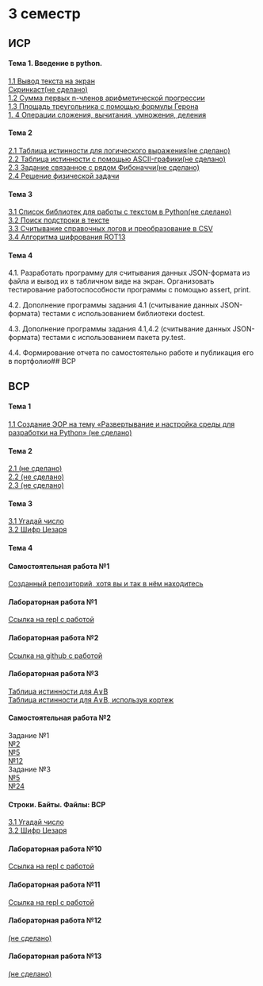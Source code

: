 # 3 семестр
## ИСР
#### Тема 1. Введение в python. 
[1.1 Вывод текста на экран](https://repl.it/@taniamelnikova/outputtext)  
[Скринкаст(не сделано)]()  
[1.2 Сумма первых n-членов арифметической прогрессии](https://repl.it/@taniamelnikova/progression)  
[1.3 Площадь треугольника с помощью формулы Герона](https://repl.it/@taniamelnikova/geron)  
[1. 4 Операции сложения, вычитания, умножения, деления](https://repl.it/@taniamelnikova/operations)  
#### Тема 2
[2.1 Таблица истинности для логического выражения(не сделано)]()  
[2.2 Таблица истинности с помощью ASCII-графики(не сделано)]()  
[2.3 Задание связанное с рядом Фибоначчи(не сделано)]()  
[2.4 Решение физической задачи](https://repl.it/@taniamelnikova/phisics)
#### Тема 3
[3.1 Список библиотек для работы с текстом в Python(не сделано)]()   
[3.2 Поиск подстроки в тексте](https://repl.it/@taniamelnikova/searchstring)  
[3.3 Считывание справочных  логов и преобразование в CSV](https://repl.it/@taniamelnikova/LabRab11)  
[3.4 Алгоритма шифрования ROT13](https://repl.it/@taniamelnikova/rot13)
#### Тема 4
4.1. Разработать программу для считывания данных JSON-формата из файла
 и вывод их в табличном виде на экран. Организовать тестирование
 работоспособности программы с помощью assert, print.
  
4.2. Дополнение программы задания 4.1 (считывание данных JSON-формата)
 тестами с использованием библиотеки doctest.
  
4.3. Дополнение программы задания 4.1,4.2 (считывание данных JSON-
  формата) тестами с использованием пакета py.test.
  
4.4. Формирование отчета по самостоятельно работе и публикация его в
портфолио## ВСР

## ВСР
#### Тема 1
[1.1 Создание ЭОР на тему «Развертывание и настройка среды для разработки на Python» (не сделано)]()

#### Тема 2
[2.1 (не сделано)]()  
[2.2 (не сделано)]()  
[2.3 (не сделано)]()   

#### Тема 3
[3.1 Угадай число](https://repl.it/@taniamelnikova/guessthenumber)  
[3.2 Шифр Цезаря](https://repl.it/@taniamelnikova/Caesars-cipher)

#### Тема 4




#### Самостоятельная работа №1
[Созданный репозиторий, хотя вы и так в нём находитесь](https://tannia6849.github.io)
#### Лабораторная работа №1
[Ссылка на repl с работой](https://repl.it/@taniamelnikova/LabRab1)
#### Лабораторная работа №2
[Ссылка на github с работой](https://github.com/python-basic/sem3-lr2-tannia6849)  
#### Лабораторная работа №3
[Таблица истинности для A∨B](https://repl.it/@taniamelnikova/LabRab3)  
[Таблица истинности для A∨B, используя кортеж](https://repl.it/@taniamelnikova/LabRab3-1)
#### Самостоятельная работа №2
Задание №1  
[№2](https://repl.it/@taniamelnikova/samrab2-1-2)  
[№5](https://repl.it/@taniamelnikova/samrab2-1-5)  
[№12](https://repl.it/@taniamelnikova/samrab2-1-12)   
Задание №3  
[№5](https://repl.it/@taniamelnikova/samrab2-3-5)  
[№24](https://repl.it/@taniamelnikova/samrab2-3-24)  

#### Строки. Байты. Файлы: ВСР
[3.1 Угадай число](https://repl.it/@taniamelnikova/guessthenumber)  
[3.2 Шифр Цезаря](https://repl.it/@taniamelnikova/Caesars-cipher)
#### Лабораторная работа №10
[Ссылка на repl с работой](https://repl.it/@taniamelnikova/LabRab10)
#### Лабораторная работа №11
[Ссылка на repl с работой](https://repl.it/@taniamelnikova/LabRab11)
#### Лабораторная работа №12
[(не сделано)]()
#### Лабораторная работа №13
[(не сделано)]()
 
